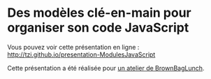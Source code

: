 Des modèles clé-en-main pour organiser son code JavaScript
===============

Vous pouvez voir cette présentation en ligne : <http://tzi.github.io/presentation-ModulesJavaScript>

Cette présentation a été réalisée pour [un atelier de BrownBagLunch](http://www.BrownBagLunch.com/ai1ec_event/des-modeles-cle-en-main-pour-organiser-son-code-javascript?instance_id=).
